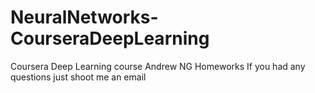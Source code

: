 # NeuralNetworks-CourseraDeepLearning
Coursera Deep Learning course Andrew NG Homeworks
If you had any questions just shoot me an email
